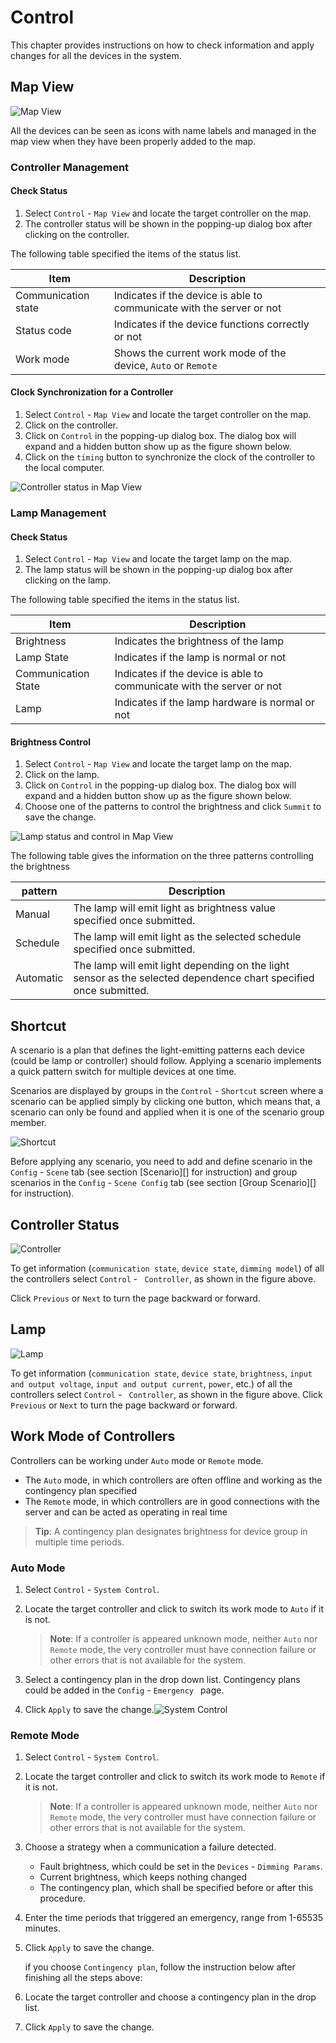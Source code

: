# Control

This chapter provides instructions on how to check information and apply changes for all the devices in the system.

## Map View

![Map View](img/control_mapView.png 'Map View')

All the devices can be seen as icons with name labels and managed in the map view when they have been properly added to the map.

### Controller Management

#### Check Status

1. Select `Control` - `Map View` and locate the target controller on the map.
2. The controller status will be shown in the popping-up dialog box after clicking on the controller.

The following table specified the items of the status list.

| Item                | Description                              |
| ------------------- | ---------------------------------------- |
| Communication state | Indicates if the device is able to communicate with the server or not |
| Status code         | Indicates if the device functions correctly or not |
| Work mode           | Shows the current work mode of the device, `Auto` or `Remote` |

#### Clock Synchronization for a Controller

1. Select `Control` - `Map View` and locate the target controller on the map.
2. Click on the controller.
3. Click on `Control` in the popping-up dialog box. The dialog box will expand and a hidden button show up as the figure shown below.
4. Click on the  `timing` button to synchronize the clock of the controller to the local computer.

![Controller status in Map View](img/control_controllerStatus.png 'Controller status in Map View')

### Lamp Management

#### Check Status

1. Select `Control` - `Map View` and locate the target lamp on the map. 
2. The lamp status will be shown in the popping-up dialog box after clicking on the lamp.

The following table specified the items in the status list.

| Item                | Description                              |
| ------------------- | ---------------------------------------- |
| Brightness          | Indicates the brightness of the lamp     |
| Lamp State          | Indicates if the lamp is normal or not   |
| Communication State | Indicates if the device is able to communicate with the server or not |
| Lamp                | Indicates if the lamp hardware is normal or not |

#### Brightness Control

1. Select `Control` - `Map View` and locate the target lamp on the map. 
2. Click on the lamp.
3. Click on `Control` in the popping-up dialog box. The dialog box will expand and a hidden button show up as the figure shown below.
4. Choose one of the patterns to control the brightness and click `Summit` to save the change.

![Lamp status and control in Map View](img/control_lampStatus.png 'Lamp status and control in Map View')

The following table gives the information on the three patterns controlling the brightness

| pattern   | Description                              |
| --------- | ---------------------------------------- |
| Manual    | The lamp will emit light as brightness value specified once submitted. |
| Schedule  | The lamp will emit light as the selected schedule specified once submitted. |
| Automatic | The lamp will emit light depending on the light sensor as the selected dependence chart specified once submitted. |

## Shortcut

A scenario is a plan that defines the light-emitting patterns each device (could be lamp or controller) should follow. Applying a scenario implements a quick pattern switch for multiple devices at one time.

Scenarios are displayed by groups in the `Control` - `Shortcut` screen where a scenario can be applied simply by clicking one button, which means that, a scenario can only be found and applied when it is one of the scenario group member.

![Shortcut](img/control_shortcut.png 'Shortcut')

Before applying any scenario, you need to add and define scenario in the `Config` - `Scene` tab (see section [Scenario][] for instruction) and group scenarios in the `Config` - `Scene Config` tab (see section [Group Scenario][] for instruction).

## Controller Status

![Controller](img/control_controller.png 'Controller')

To get information (`communication state`, `device state`, `dimming model`) of all the controllers select `Control` - ` Controller`, as shown in the figure above.

Click `Previous` or `Next` to turn the page backward or forward.

## Lamp
![Lamp](img/control_lamp.png 'Lamp')

To get information (`communication state`, `device state`, `brightness`, `input and output voltage`, `input and output current`, `power`, etc.) of all the controllers select `Control` - ` Controller`, as shown in the figure above.
Click `Previous` or `Next` to turn the page backward or forward.
## Work Mode of Controllers
Controllers can be working under `Auto` mode or `Remote` mode. 

- The `Auto` mode, in which controllers are often offline and working as the contingency plan specified 
- The `Remote` mode, in which controllers are in good connections with the server and can be acted as operating in real time


> **Tip**: A contingency plan designates brightness for device group in multiple time periods.

### Auto Mode

1. Select `Control` - `System Control`.

2. Locate the target controller and click to switch its work mode to `Auto` if it is not.

   > **Note**: If a controller is appeared unknown mode, neither `Auto` nor `Remote` mode, the very controller must have connection failure or other errors that is not available for the system.
3. Select a contingency plan in the drop down list. Contingency plans could be added in the `Config` - `Emergency ` page.
4. Click `Apply` to save the change.![System Control](img/control_sysControl.png 'System Control')


### Remote Mode

1. Select `Control` - `System Control`.

2. Locate the target controller and click to switch its work mode to `Remote` if it is not.

   > **Note**: If a controller is appeared unknown mode, neither `Auto` nor `Remote` mode, the very controller must have connection failure or other errors that is not available for the system.

3. Choose a strategy when a communication a failure detected. 

   - Fault brightness, which could be set in the `Devices` - `Dimming Params`.
   - Current brightness, which keeps nothing changed
   - The contingency plan, which shall be specified before or after this procedure.

4. Enter the time periods that triggered an emergency, range from 1-65535 minutes.

5. Click `Apply` to save the change.

   if you choose `Contingency plan`, follow the instruction below after finishing all the steps above:

6. Locate the target controller and choose a contingency plan in the drop list.

7. Click `Apply` to save the change.